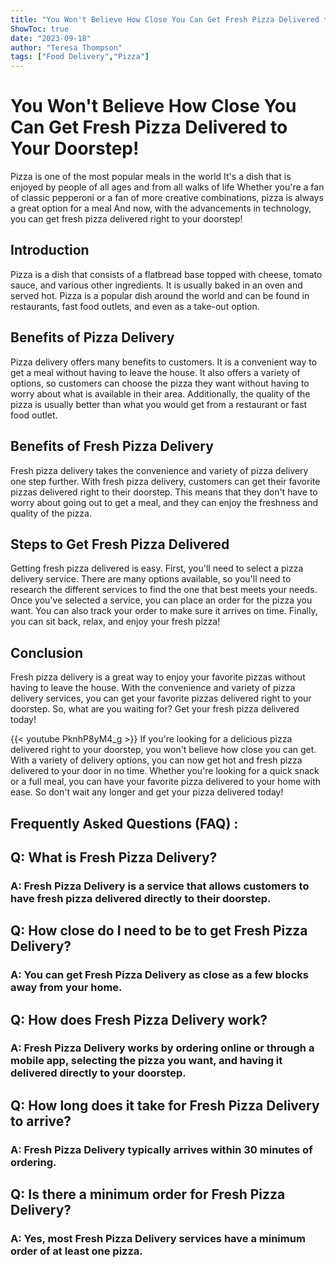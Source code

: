 ```yaml
---
title: "You Won't Believe How Close You Can Get Fresh Pizza Delivered to Your Doorstep!"
ShowToc: true 
date: "2023-09-18"
author: "Teresa Thompson" 
tags: ["Food Delivery","Pizza"]
---
```

# You Won't Believe How Close You Can Get Fresh Pizza Delivered to Your Doorstep!

Pizza is one of the most popular meals in the world It's a dish that is enjoyed by people of all ages and from all walks of life Whether you're a fan of classic pepperoni or a fan of more creative combinations, pizza is always a great option for a meal And now, with the advancements in technology, you can get fresh pizza delivered right to your doorstep!

## Introduction

Pizza is a dish that consists of a flatbread base topped with cheese, tomato sauce, and various other ingredients. It is usually baked in an oven and served hot. Pizza is a popular dish around the world and can be found in restaurants, fast food outlets, and even as a take-out option. 

## Benefits of Pizza Delivery

Pizza delivery offers many benefits to customers. It is a convenient way to get a meal without having to leave the house. It also offers a variety of options, so customers can choose the pizza they want without having to worry about what is available in their area. Additionally, the quality of the pizza is usually better than what you would get from a restaurant or fast food outlet.

## Benefits of Fresh Pizza Delivery 

Fresh pizza delivery takes the convenience and variety of pizza delivery one step further. With fresh pizza delivery, customers can get their favorite pizzas delivered right to their doorstep. This means that they don't have to worry about going out to get a meal, and they can enjoy the freshness and quality of the pizza. 

## Steps to Get Fresh Pizza Delivered 

Getting fresh pizza delivered is easy. First, you'll need to select a pizza delivery service. There are many options available, so you'll need to research the different services to find the one that best meets your needs. Once you've selected a service, you can place an order for the pizza you want. You can also track your order to make sure it arrives on time. Finally, you can sit back, relax, and enjoy your fresh pizza! 

## Conclusion

Fresh pizza delivery is a great way to enjoy your favorite pizzas without having to leave the house. With the convenience and variety of pizza delivery services, you can get your favorite pizzas delivered right to your doorstep. So, what are you waiting for? Get your fresh pizza delivered today!

{{< youtube PknhP8yM4_g >}} 
If you're looking for a delicious pizza delivered right to your doorstep, you won't believe how close you can get. With a variety of delivery options, you can now get hot and fresh pizza delivered to your door in no time. Whether you're looking for a quick snack or a full meal, you can have your favorite pizza delivered to your home with ease. So don't wait any longer and get your pizza delivered today!

## Frequently Asked Questions (FAQ) :
<h2>Q: What is Fresh Pizza Delivery?</h2>

<h3>A: Fresh Pizza Delivery is a service that allows customers to have fresh pizza delivered directly to their doorstep. </h3>

<h2>Q: How close do I need to be to get Fresh Pizza Delivery?</h2>

<h3>A: You can get Fresh Pizza Delivery as close as a few blocks away from your home. </h3>

<h2>Q: How does Fresh Pizza Delivery work?</h2>

<h3>A: Fresh Pizza Delivery works by ordering online or through a mobile app, selecting the pizza you want, and having it delivered directly to your doorstep. </h3>

<h2>Q: How long does it take for Fresh Pizza Delivery to arrive?</h2>

<h3>A: Fresh Pizza Delivery typically arrives within 30 minutes of ordering.</h3>

<h2>Q: Is there a minimum order for Fresh Pizza Delivery?</h2>

<h3>A: Yes, most Fresh Pizza Delivery services have a minimum order of at least one pizza. </h3>



